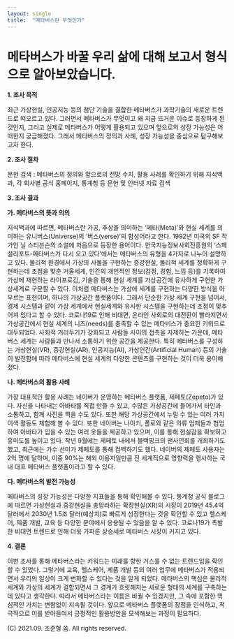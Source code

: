 ```yaml
---
layout: single
title:  "메타버스란 무엇인가"
---
```


# 메타버스가 바꿀 우리 삶에 대해 보고서 형식으로 알아보았습니다.

**1. 조사 목적**

최근 가상현실, 인공지능 등의 첨단 기술을 결합한 메타버스가 과학기술의 새로운 트렌드로 떠오르고 있다. 그러면서 메타버스가 무엇이고 왜 지금 뜨거운 이슈로 등장하게 된 것인지, 그리고 실제로 메타버스가 어떻게 활용되고 있으며 앞으로의 성장 가능성은 어떠한지 궁금해졌다. 그래서 메타버스의 정의과 사례, 성장 가능성을 중심으로 탐구해보고자 한다.


**2. 조사 절차**

문헌 검색 : 메타버스의 정의와 앞으로의 전망 수치, 활용 사례를 확인하기 위해 지식백과, 각 회사별 공식 홈페이지, 통계청 등 문헌 및 인터넷 자료 검색


**3. 조사 결과**

**가. 메타버스의 뜻과 의의**

지식백과에 따르면, 메타버스란 가공, 추상을 의미하는 ‘메타(Meta)’와 현실 세계를 의미하는 유니버스(Universe)의 ‘버스(verse)’의 합성어라고 한다. 1992년 미국의 SF 작가인 닐 스티븐슨의 소설에 처음으로 등장한 용어이다. 한국지능정보사회진흥원의 ‘스페셜리포트-메타버스가 다시 오고 있다’에서는 메타버스의 유형을 4가지로 나누어 설명하고 있다. 물리적 환경에서 가상의 사물을 구현하는 증강현실, 물리적 세계를 정확하게 구현하는데 초점을 맞춘 거울세계, 인간의 개인적인 정보(감정, 경험, 느낌 등)를 기록하여 가상에 재현하는 라이프로깅, 기술을 통해 현실 세계를 가상공간에 유사하게 구현한 가상세계로 구분할 수 있다. 이처럼 메타버스는 가상에 세계를 구현하는 다양한 방식을 아우르는 표현이며, 하나의 가상공간 플랫폼이다. 그래서 단순한 가상 세계 구현을 넘어서, 경제 시스템과 같이 가상 세계에서 현실세계와 유사한 시스템을 구현하는데 초점이 맞추어져 있다고 할 수 있다.
코로나19로 인해 비대면, 온라인 사회로의 대전환이 빨라지면서 가상공간에서 현실 세계의 니즈(needs)를 충족할 수 있는 메타버스가 중요한 키워드로 대두되었다. 사회적 거리두기가 강화되고 사람들 사이의 접촉을 자제하는 가운데, 메타버스 세계는 사람들과 만나서 소통하기 위한 공간을 제공한다. 특히 메타버스를 구성하는 가상현실(VR), 증강현실(AR), 인공지능(AI), 가상인간(Artificial Human) 등의 기술이 발전함에 따라 메타버스에 현실 세계의 다양한 콘텐츠를 구현하는 것이 더욱 용이해졌다.

**나. 메타버스의 활용 사례**

가장 대표적인 활용 사례는 네이버가 운영하는 메타버스 플랫폼, 제페토(Zepeto)가 있다. 자신을 나타내는 아바타를 직접 만들 수 있고, 수많은 가상공간에 들어가서 타인과 소통하고, 함께 사진을 찍을 수도 있다. 또한 해당 가상공간에서 누릴 수 있는 여러 가지 이색 활동도 체험해 볼 수 있다. 또한 네이버는 나이키, 폴로와 같은 의류 업체들과 협업하여 아바타가 입을 수 있는 여러 옷들을 제공하고 있으며, 이를 통해 현실감을 확보하고 흥미도를 높이고 있다. 작년 9월에는 제페토 내에서 블랙핑크의 팬사인회를 개최하기도 했고, 최근에는 가수 선미가 제페토를 통해 컴백하기도 했다. 네이버의 제페토 사용자는 2억 명에 달하며, 이중 90%는 해외 이용자일만큼 전 세계적으로 영향력을 행사하는 국내 대표 메타버스 플랫폼이라고 할 수 있다.

**다. 메타버스의 발전 가능성**

메타버스의 성장 가능성은 다양한 지표들을 통해 확인해볼 수 있다. 통계청 공식 블로그에 따르면 가상현실과 증강현실을 총망라하는 확장현실(XR)의 시장이 2019년 45.4억 달러에서 2030년 1.5조 달러(예상치)로 빠르게 성장한다는 것을 확인할 수 있고 헬스케어, 제품 개발, 교육 등 다양한 분야에서 응용될 수 있음을 알 수 있다. 코로나19가 촉발한 비대면 트렌드로 인해 더욱 가파른 상승세로 메타버스 시장이 커지고 있다.   


**4. 결론**

이번 조사를 통해 메타버스라는 키워드는 미래를 향한 거스를 수 없는 트렌드임을 확인할 수 있었다. 그렇기에 교육, 헬스케어, 제품 개발 등의 여러 업무에 메타버스가 적용되면서 우리의 일상이 크게 변화할 수 있다는 것을 알게 되었다. 메타버스의 핵심은 물리적 세계와 가상의 세계가 결합되면서 그 경계가 흐릿해지는 새로운 형태의 세계를 구축하는 데 있다고 생각한다. 따라서 메타버스라는 이름은 바뀔 수 있겠지만, 그 속에 포함한 핵심적인 가치는 변함없이 지속될 것이다. 앞으로 메타버스 플랫폼의 장점을 인식하고, 적극적으로 이를 받아들여서 긍정적인 활용방안을 모색해보는 과정이 필요하다.


(C) 2021.09. 조준형 씀. All rights reserved.

